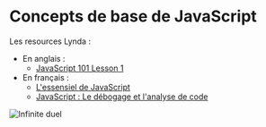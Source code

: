 # Concepts de base de JavaScript

Les resources Lynda :

+ En anglais :
  + [JavaScript 101 Lesson 1](https://www.lynda.com/SharedPlaylist/6e42ac59433d4361a65b019fee3d25a6?org=ynov.com)
+ En français :
  + [L'essensiel de JavaScript](https://www.lynda.com/fr/JavaScript-tutorials/fondamentaux-JavaScript/494185-2.html?org=ynov)
  + [JavaScript : Le débogage et l'analyse de code](https://www.lynda.com/fr/Web-Development-tutorials/JavaScript-debogage-lanalyse-code/565147-2.html?org=ynov.com)


![Infinite duel](http://www.commitstrip.com/wp-content/uploads/2014/01/Strips-Duel-675-Final2.jpg)
